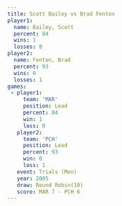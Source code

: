 ```yaml
---
title: Scott Bailey vs Brad Fenton
player1:             
  name: Bailey, Scott
  percent: 84        
  wins: 1            
  losses: 0          
player2:             
  name: Fenton, Brad 
  percent: 93        
  wins: 0            
  losses: 1          
games:
 - player1:        
     team: 'MAR'   
     position: Lead
     percent: 84   
     win: 1        
     loss: 0       
   player2:        
     team: 'PCH'   
     position: Lead
     percent: 93   
     win: 0        
     loss: 1       
   event: Trials (Men)  
   year: 2005           
   draw: Round Robin(10)
   score: MAR 7 - PCH 6 
---
```

